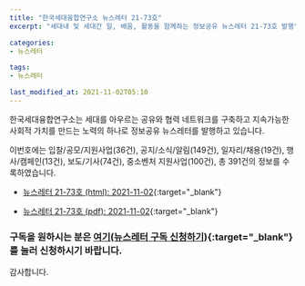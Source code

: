 ```yaml
---
title: "한국세대융합연구소 뉴스레터 21-73호"
excerpt: "세대내 및 세대간 일, 배움, 활동을 함께하는 정보공유 뉴스레터 21-73호 발행" 

categories:
- 뉴스레터

tags:
- 뉴스레터

last_modified_at: 2021-11-02T05:10
---
```


한국세대융합연구소는 세대를 아우르는 공유와 협력 네트워크를 구축하고 지속가능한 사회적 가치를 만드는 노력의 하나로 정보공유 뉴스레터를 발행하고 있습니다.

이번호에는 입찰/공모/지원사업(36건), 공지/소식/알림(149건), 일자리/채용(19건), 행사/캠페인(13건), 보도/기사(74건), 중소벤처 지원사업(100건), 총 391건의 정보를 수록하였습니다.

* [뉴스레터 21-73호 (html): 2021-11-02](https://gcrcenter.github.io/assets/htmls/gcrc_news_letter_20211102.html){:target="_blank"}

* [뉴스레터 21-73호 (pdf): 2021-11-02](https://gcrcenter.github.io/assets/pdfs/news_letter_20211102.pdf){:target="_blank"}


### 구독을 원하시는 분은 [여기(뉴스레터 구독 신청하기)](https://forms.gle/MJ5gVHCdunBXXWVB7){:target="_blank"} 를 눌러 신청하시기 바랍니다.


감사합니다.